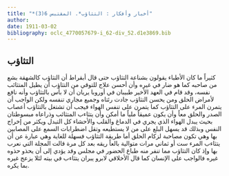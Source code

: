 ```yaml
---
title: "*أخبار وأفكار : التثاؤب*. المقتبس 6(3)"
author: 
date: 1911-03-02
bibliography: oclc_4770057679-i_62-div_52.d1e3869.bib
---
```




##  التثاؤب 


 كثيراً ما كان الأطباء يقولون بشناعة التثاؤب حتى قال أبقراط أن التثاؤب كالشهقة بشع من صاحبه كما هو ضار في غيره وأن أحسن علاج للتوقي من التثاؤب أن يطيل المتثائب نفسه، وقد قام في العهد الأخير طبيبان في أوروبا يريان أن لا بأس بالتثاؤب وأنه نافع لأمراض الحلق ومن يحسن التثاؤب جادت رئتاه وجميع مجاري تنفسه ولكن الواجب أن يتمرن المرء على التثاؤب كما يتمرن على تنفس الهواء فيجب أن تشتغل بالتثاؤب أعصاب الصدر والحلق معاً وأن يكون عميقاً ملياً ما أمكن وأن يتثاءب المتثائب وذراعاه مبسوطتان بحيث يبدل الهواء الذي يجري في الدماغ والقلب والأحشاء كل التبدل ويكثر من إخراج النفس وبذلك قد يسهل البلع على من لا يستطيعه وتقل اضطرابات السمع على المصابين بها وهي تكون مصاحبة لزكام الحلق أما طريقة التثاؤب فسهلة للغاية وهي عبارة عن أن يتثاءب المرء  ست  أو  ثماني  مرات متوالية بالعاً ريقه بعد كل مرة قالت المجلة التي نعرب بها وإذ كان التثاؤب مما تنفر منه طباع الحضور في مجلس وقد يؤدي إلى أن يحذو حذوه غيره فالواجب على الإنسان كما قال الأخلاقي لابرو يبران يتثاءب في بيته لئلا يزعج غيره بما يكره. 

